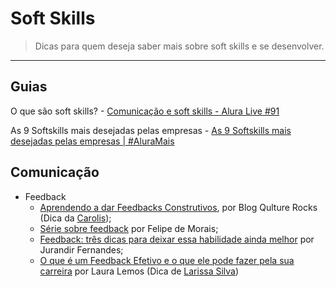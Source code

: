 # Soft Skills

> Dicas para quem deseja saber mais sobre soft skills e se desenvolver. 

---

## Guias

O que são soft skills?
    - [Comunicação e soft skills - Alura Live #91](https://www.youtube.com/watch?v=McC4oh_jPgk)

As 9 Softskills mais desejadas pelas empresas
    - [As 9 Softskills mais desejadas pelas empresas | #AluraMais](https://www.youtube.com/watch?v=SjY0zj17-8U)

## Comunicação

- Feedback
    - [Aprendendo a dar Feedbacks Construtivos](https://qulture.rocks/blog/aprendendo-a-dar-feedbacks/), por Blog Qulture Rocks (Dica da [Carolis](https://twitter.com/caroliscaroles));
    - [Série sobre feedback](https://medium.com/@felipedemoraes/s%C3%A9rie-sobre-feedback-dbdb852a7bfb) por Felipe de Morais;
    - [Feedback: três dicas para deixar essa habilidade ainda melhor](https://www.linkedin.com/pulse/feedback-tr%C3%AAs-dicas-para-deixar-essa-habilidade-ainda-fernandes/) por Jurandir Fernandes;
    - [O que é um Feedback Efetivo e o que ele pode fazer pela sua carreira](https://www.programaria.org/o-que-e-um-feedback-efetivo-e-o-que-ele-pode-fazer-pela-sua-carreira/) por Laura Lemos (Dica de [Larissa Silva](https://github.com/lagcrs))

